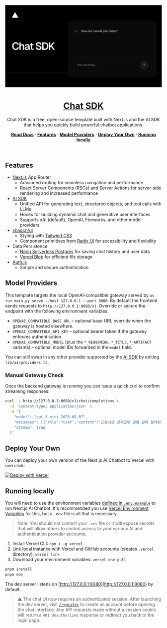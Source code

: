 <a href="https://chat.vercel.ai/">
  <img alt="Next.js 14 and App Router-ready AI chatbot." src="app/(chat)/opengraph-image.png">
  <h1 align="center">Chat SDK</h1>
</a>

<p align="center">
    Chat SDK is a free, open-source template built with Next.js and the AI SDK that helps you quickly build powerful chatbot applications.
</p>

<p align="center">
  <a href="https://chat-sdk.dev"><strong>Read Docs</strong></a> ·
  <a href="#features"><strong>Features</strong></a> ·
  <a href="#model-providers"><strong>Model Providers</strong></a> ·
  <a href="#deploy-your-own"><strong>Deploy Your Own</strong></a> ·
  <a href="#running-locally"><strong>Running locally</strong></a>
</p>
<br/>

## Features

- [Next.js](https://nextjs.org) App Router
  - Advanced routing for seamless navigation and performance
  - React Server Components (RSCs) and Server Actions for server-side rendering and increased performance
- [AI SDK](https://ai-sdk.dev/docs/introduction)
  - Unified API for generating text, structured objects, and tool calls with LLMs
  - Hooks for building dynamic chat and generative user interfaces
  - Supports xAI (default), OpenAI, Fireworks, and other model providers
- [shadcn/ui](https://ui.shadcn.com)
  - Styling with [Tailwind CSS](https://tailwindcss.com)
  - Component primitives from [Radix UI](https://radix-ui.com) for accessibility and flexibility
- Data Persistence
  - [Neon Serverless Postgres](https://vercel.com/marketplace/neon) for saving chat history and user data
  - [Vercel Blob](https://vercel.com/storage/blob) for efficient file storage
- [Auth.js](https://authjs.dev)
  - Simple and secure authentication

## Model Providers

This template targets the local OpenAI-compatible gateway served by `uv run main.py serve --host 127.0.0.1 --port 8080`. By default the frontend sends requests to `http://127.0.0.1:8080/v1`. Override or secure the endpoint with the following environment variables:

- `OPENAI_COMPATIBLE_BASE_URL` – optional base URL override when the gateway is hosted elsewhere.
- `OPENAI_COMPATIBLE_API_KEY` – optional bearer token if the gateway enforces authentication.
- `OPENAI_COMPATIBLE_MODEL` (plus the `*_REASONING`, `*_TITLE`, `*_ARTIFACT` variants) – optional model IDs forwarded in the `model` field.

You can still swap in any other provider supported by the [AI SDK](https://ai-sdk.dev/providers/ai-sdk-providers) by editing `lib/ai/providers.ts`.

### Manual Gateway Check

Once the backend gateway is running you can issue a quick curl to confirm streaming responses:

```bash
curl -s http://127.0.0.1:8080/v1/chat/completions \
  -H 'Content-Type: application/json' \
  -d '{
    "model": "gpt-5-mini-2025-08-07",
    "messages": [{"role":"user","content":"근로시간 면제업무 관련 판례 알려줘"}],
    "stream": true
  }'
```

## Deploy Your Own

You can deploy your own version of the Next.js AI Chatbot to Vercel with one click:

[![Deploy with Vercel](https://vercel.com/button)](https://vercel.com/templates/next.js/nextjs-ai-chatbot)

## Running locally

You will need to use the environment variables [defined in `.env.example`](.env.example) to run Next.js AI Chatbot. It's recommended you use [Vercel Environment Variables](https://vercel.com/docs/projects/environment-variables) for this, but a `.env` file is all that is necessary.

> Note: You should not commit your `.env` file or it will expose secrets that will allow others to control access to your various AI and authentication provider accounts.

1. Install Vercel CLI: `npm i -g vercel`
2. Link local instance with Vercel and GitHub accounts (creates `.vercel` directory): `vercel link`
3. Download your environment variables: `vercel env pull`

```bash
pnpm install
pnpm dev
```

The dev server listens on [http://127.0.0.1:8080](http://127.0.0.1:8080) by default.

> ⚠️ The chat UI now requires an authenticated session. After launching the dev server, visit [`/register`](http://localhost:3000/register) to create an account before opening the chat interface. Any API requests made without a session cookie will return a `401 Unauthorized` response or redirect you back to the login page.
